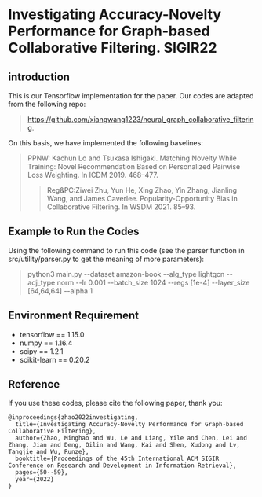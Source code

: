 # Investigating Accuracy-Novelty Performance for Graph-based Collaborative Filtering. SIGIR22
## introduction
This is our Tensorflow implementation for the paper. Our codes are adapted from the following repo:
> https://github.com/xiangwang1223/neural_graph_collaborative_filtering. 

On this basis, we have implemented the following baselines:
> PPNW: Kachun Lo and Tsukasa Ishigaki. Matching Novelty While Training: Novel Recommendation Based on Personalized Pairwise Loss Weighting. In ICDM 2019. 468–477.
>> Reg&PC:Ziwei Zhu, Yun He, Xing Zhao, Yin Zhang, Jianling Wang, and James Caverlee. Popularity-Opportunity Bias in Collaborative Filtering. In WSDM 2021. 85–93.

## Example to Run the Codes
Using the following command to run this code (see the parser function in src/utility/parser.py to get the meaning of more parameters):
> python3 main.py --dataset amazon-book --alg_type lightgcn --adj_type norm --lr 0.001 --batch_size 1024 --regs [1e-4] --layer_size [64,64,64] --alpha 1
## Environment Requirement
- tensorflow == 1.15.0
- numpy == 1.16.4
- scipy == 1.2.1
- scikit-learn == 0.20.2
## Reference
If you use these codes, please cite the following paper, thank you:
```
@inproceedings{zhao2022investigating,
  title={Investigating Accuracy-Novelty Performance for Graph-based Collaborative Filtering},
  author={Zhao, Minghao and Wu, Le and Liang, Yile and Chen, Lei and Zhang, Jian and Deng, Qilin and Wang, Kai and Shen, Xudong and Lv, Tangjie and Wu, Runze},
  booktitle={Proceedings of the 45th International ACM SIGIR Conference on Research and Development in Information Retrieval},
  pages={50--59},
  year={2022}
}
```
